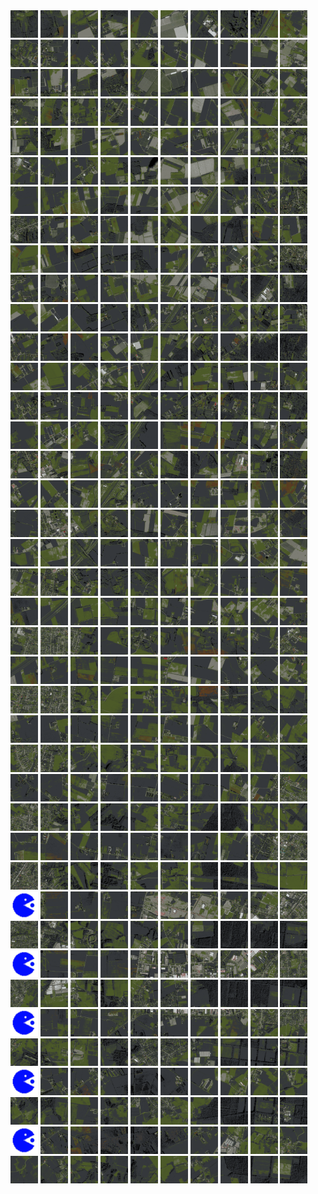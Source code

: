 <html>
<div>
<img src="https://github.com/HakkaTjakka/NL_TILE_MAP/blob/main/18/609/-1033/r.6090.-10330.png" height="44" width="44">
<img src="https://github.com/HakkaTjakka/NL_TILE_MAP/blob/main/18/609/-1033/r.6091.-10330.png" height="44" width="44">
<img src="https://github.com/HakkaTjakka/NL_TILE_MAP/blob/main/18/609/-1033/r.6092.-10330.png" height="44" width="44">
<img src="https://github.com/HakkaTjakka/NL_TILE_MAP/blob/main/18/609/-1033/r.6093.-10330.png" height="44" width="44">
<img src="https://github.com/HakkaTjakka/NL_TILE_MAP/blob/main/18/609/-1033/r.6094.-10330.png" height="44" width="44">
<img src="https://github.com/HakkaTjakka/NL_TILE_MAP/blob/main/18/609/-1033/r.6095.-10330.png" height="44" width="44">
<img src="https://github.com/HakkaTjakka/NL_TILE_MAP/blob/main/18/609/-1033/r.6096.-10330.png" height="44" width="44">
<img src="https://github.com/HakkaTjakka/NL_TILE_MAP/blob/main/18/609/-1033/r.6097.-10330.png" height="44" width="44">
<img src="https://github.com/HakkaTjakka/NL_TILE_MAP/blob/main/18/609/-1033/r.6098.-10330.png" height="44" width="44">
<img src="https://github.com/HakkaTjakka/NL_TILE_MAP/blob/main/18/609/-1033/r.6099.-10330.png" height="44" width="44">
<img src="https://github.com/HakkaTjakka/NL_TILE_MAP/blob/main/18/610/-1033/r.6100.-10330.png" height="44" width="44">
<img src="https://github.com/HakkaTjakka/NL_TILE_MAP/blob/main/18/610/-1033/r.6101.-10330.png" height="44" width="44">
<img src="https://github.com/HakkaTjakka/NL_TILE_MAP/blob/main/18/610/-1033/r.6102.-10330.png" height="44" width="44">
<img src="https://github.com/HakkaTjakka/NL_TILE_MAP/blob/main/18/610/-1033/r.6103.-10330.png" height="44" width="44">
<img src="https://github.com/HakkaTjakka/NL_TILE_MAP/blob/main/18/610/-1033/r.6104.-10330.png" height="44" width="44">
<img src="https://github.com/HakkaTjakka/NL_TILE_MAP/blob/main/18/610/-1033/r.6105.-10330.png" height="44" width="44">
<img src="https://github.com/HakkaTjakka/NL_TILE_MAP/blob/main/18/610/-1033/r.6106.-10330.png" height="44" width="44">
<img src="https://github.com/HakkaTjakka/NL_TILE_MAP/blob/main/18/610/-1033/r.6107.-10330.png" height="44" width="44">
<img src="https://github.com/HakkaTjakka/NL_TILE_MAP/blob/main/18/610/-1033/r.6108.-10330.png" height="44" width="44">
<img src="https://github.com/HakkaTjakka/NL_TILE_MAP/blob/main/18/610/-1033/r.6109.-10330.png" height="44" width="44">
<br>
<img src="https://github.com/HakkaTjakka/NL_TILE_MAP/blob/main/18/609/-1033/r.6090.-10329.png" height="44" width="44">
<img src="https://github.com/HakkaTjakka/NL_TILE_MAP/blob/main/18/609/-1033/r.6091.-10329.png" height="44" width="44">
<img src="https://github.com/HakkaTjakka/NL_TILE_MAP/blob/main/18/609/-1033/r.6092.-10329.png" height="44" width="44">
<img src="https://github.com/HakkaTjakka/NL_TILE_MAP/blob/main/18/609/-1033/r.6093.-10329.png" height="44" width="44">
<img src="https://github.com/HakkaTjakka/NL_TILE_MAP/blob/main/18/609/-1033/r.6094.-10329.png" height="44" width="44">
<img src="https://github.com/HakkaTjakka/NL_TILE_MAP/blob/main/18/609/-1033/r.6095.-10329.png" height="44" width="44">
<img src="https://github.com/HakkaTjakka/NL_TILE_MAP/blob/main/18/609/-1033/r.6096.-10329.png" height="44" width="44">
<img src="https://github.com/HakkaTjakka/NL_TILE_MAP/blob/main/18/609/-1033/r.6097.-10329.png" height="44" width="44">
<img src="https://github.com/HakkaTjakka/NL_TILE_MAP/blob/main/18/609/-1033/r.6098.-10329.png" height="44" width="44">
<img src="https://github.com/HakkaTjakka/NL_TILE_MAP/blob/main/18/609/-1033/r.6099.-10329.png" height="44" width="44">
<img src="https://github.com/HakkaTjakka/NL_TILE_MAP/blob/main/18/610/-1033/r.6100.-10329.png" height="44" width="44">
<img src="https://github.com/HakkaTjakka/NL_TILE_MAP/blob/main/18/610/-1033/r.6101.-10329.png" height="44" width="44">
<img src="https://github.com/HakkaTjakka/NL_TILE_MAP/blob/main/18/610/-1033/r.6102.-10329.png" height="44" width="44">
<img src="https://github.com/HakkaTjakka/NL_TILE_MAP/blob/main/18/610/-1033/r.6103.-10329.png" height="44" width="44">
<img src="https://github.com/HakkaTjakka/NL_TILE_MAP/blob/main/18/610/-1033/r.6104.-10329.png" height="44" width="44">
<img src="https://github.com/HakkaTjakka/NL_TILE_MAP/blob/main/18/610/-1033/r.6105.-10329.png" height="44" width="44">
<img src="https://github.com/HakkaTjakka/NL_TILE_MAP/blob/main/18/610/-1033/r.6106.-10329.png" height="44" width="44">
<img src="https://github.com/HakkaTjakka/NL_TILE_MAP/blob/main/18/610/-1033/r.6107.-10329.png" height="44" width="44">
<img src="https://github.com/HakkaTjakka/NL_TILE_MAP/blob/main/18/610/-1033/r.6108.-10329.png" height="44" width="44">
<img src="https://github.com/HakkaTjakka/NL_TILE_MAP/blob/main/18/610/-1033/r.6109.-10329.png" height="44" width="44">
<br>
<img src="https://github.com/HakkaTjakka/NL_TILE_MAP/blob/main/18/609/-1033/r.6090.-10328.png" height="44" width="44">
<img src="https://github.com/HakkaTjakka/NL_TILE_MAP/blob/main/18/609/-1033/r.6091.-10328.png" height="44" width="44">
<img src="https://github.com/HakkaTjakka/NL_TILE_MAP/blob/main/18/609/-1033/r.6092.-10328.png" height="44" width="44">
<img src="https://github.com/HakkaTjakka/NL_TILE_MAP/blob/main/18/609/-1033/r.6093.-10328.png" height="44" width="44">
<img src="https://github.com/HakkaTjakka/NL_TILE_MAP/blob/main/18/609/-1033/r.6094.-10328.png" height="44" width="44">
<img src="https://github.com/HakkaTjakka/NL_TILE_MAP/blob/main/18/609/-1033/r.6095.-10328.png" height="44" width="44">
<img src="https://github.com/HakkaTjakka/NL_TILE_MAP/blob/main/18/609/-1033/r.6096.-10328.png" height="44" width="44">
<img src="https://github.com/HakkaTjakka/NL_TILE_MAP/blob/main/18/609/-1033/r.6097.-10328.png" height="44" width="44">
<img src="https://github.com/HakkaTjakka/NL_TILE_MAP/blob/main/18/609/-1033/r.6098.-10328.png" height="44" width="44">
<img src="https://github.com/HakkaTjakka/NL_TILE_MAP/blob/main/18/609/-1033/r.6099.-10328.png" height="44" width="44">
<img src="https://github.com/HakkaTjakka/NL_TILE_MAP/blob/main/18/610/-1033/r.6100.-10328.png" height="44" width="44">
<img src="https://github.com/HakkaTjakka/NL_TILE_MAP/blob/main/18/610/-1033/r.6101.-10328.png" height="44" width="44">
<img src="https://github.com/HakkaTjakka/NL_TILE_MAP/blob/main/18/610/-1033/r.6102.-10328.png" height="44" width="44">
<img src="https://github.com/HakkaTjakka/NL_TILE_MAP/blob/main/18/610/-1033/r.6103.-10328.png" height="44" width="44">
<img src="https://github.com/HakkaTjakka/NL_TILE_MAP/blob/main/18/610/-1033/r.6104.-10328.png" height="44" width="44">
<img src="https://github.com/HakkaTjakka/NL_TILE_MAP/blob/main/18/610/-1033/r.6105.-10328.png" height="44" width="44">
<img src="https://github.com/HakkaTjakka/NL_TILE_MAP/blob/main/18/610/-1033/r.6106.-10328.png" height="44" width="44">
<img src="https://github.com/HakkaTjakka/NL_TILE_MAP/blob/main/18/610/-1033/r.6107.-10328.png" height="44" width="44">
<img src="https://github.com/HakkaTjakka/NL_TILE_MAP/blob/main/18/610/-1033/r.6108.-10328.png" height="44" width="44">
<img src="https://github.com/HakkaTjakka/NL_TILE_MAP/blob/main/18/610/-1033/r.6109.-10328.png" height="44" width="44">
<br>
<img src="https://github.com/HakkaTjakka/NL_TILE_MAP/blob/main/18/609/-1033/r.6090.-10327.png" height="44" width="44">
<img src="https://github.com/HakkaTjakka/NL_TILE_MAP/blob/main/18/609/-1033/r.6091.-10327.png" height="44" width="44">
<img src="https://github.com/HakkaTjakka/NL_TILE_MAP/blob/main/18/609/-1033/r.6092.-10327.png" height="44" width="44">
<img src="https://github.com/HakkaTjakka/NL_TILE_MAP/blob/main/18/609/-1033/r.6093.-10327.png" height="44" width="44">
<img src="https://github.com/HakkaTjakka/NL_TILE_MAP/blob/main/18/609/-1033/r.6094.-10327.png" height="44" width="44">
<img src="https://github.com/HakkaTjakka/NL_TILE_MAP/blob/main/18/609/-1033/r.6095.-10327.png" height="44" width="44">
<img src="https://github.com/HakkaTjakka/NL_TILE_MAP/blob/main/18/609/-1033/r.6096.-10327.png" height="44" width="44">
<img src="https://github.com/HakkaTjakka/NL_TILE_MAP/blob/main/18/609/-1033/r.6097.-10327.png" height="44" width="44">
<img src="https://github.com/HakkaTjakka/NL_TILE_MAP/blob/main/18/609/-1033/r.6098.-10327.png" height="44" width="44">
<img src="https://github.com/HakkaTjakka/NL_TILE_MAP/blob/main/18/609/-1033/r.6099.-10327.png" height="44" width="44">
<img src="https://github.com/HakkaTjakka/NL_TILE_MAP/blob/main/18/610/-1033/r.6100.-10327.png" height="44" width="44">
<img src="https://github.com/HakkaTjakka/NL_TILE_MAP/blob/main/18/610/-1033/r.6101.-10327.png" height="44" width="44">
<img src="https://github.com/HakkaTjakka/NL_TILE_MAP/blob/main/18/610/-1033/r.6102.-10327.png" height="44" width="44">
<img src="https://github.com/HakkaTjakka/NL_TILE_MAP/blob/main/18/610/-1033/r.6103.-10327.png" height="44" width="44">
<img src="https://github.com/HakkaTjakka/NL_TILE_MAP/blob/main/18/610/-1033/r.6104.-10327.png" height="44" width="44">
<img src="https://github.com/HakkaTjakka/NL_TILE_MAP/blob/main/18/610/-1033/r.6105.-10327.png" height="44" width="44">
<img src="https://github.com/HakkaTjakka/NL_TILE_MAP/blob/main/18/610/-1033/r.6106.-10327.png" height="44" width="44">
<img src="https://github.com/HakkaTjakka/NL_TILE_MAP/blob/main/18/610/-1033/r.6107.-10327.png" height="44" width="44">
<img src="https://github.com/HakkaTjakka/NL_TILE_MAP/blob/main/18/610/-1033/r.6108.-10327.png" height="44" width="44">
<img src="https://github.com/HakkaTjakka/NL_TILE_MAP/blob/main/18/610/-1033/r.6109.-10327.png" height="44" width="44">
<br>
<img src="https://github.com/HakkaTjakka/NL_TILE_MAP/blob/main/18/609/-1033/r.6090.-10326.png" height="44" width="44">
<img src="https://github.com/HakkaTjakka/NL_TILE_MAP/blob/main/18/609/-1033/r.6091.-10326.png" height="44" width="44">
<img src="https://github.com/HakkaTjakka/NL_TILE_MAP/blob/main/18/609/-1033/r.6092.-10326.png" height="44" width="44">
<img src="https://github.com/HakkaTjakka/NL_TILE_MAP/blob/main/18/609/-1033/r.6093.-10326.png" height="44" width="44">
<img src="https://github.com/HakkaTjakka/NL_TILE_MAP/blob/main/18/609/-1033/r.6094.-10326.png" height="44" width="44">
<img src="https://github.com/HakkaTjakka/NL_TILE_MAP/blob/main/18/609/-1033/r.6095.-10326.png" height="44" width="44">
<img src="https://github.com/HakkaTjakka/NL_TILE_MAP/blob/main/18/609/-1033/r.6096.-10326.png" height="44" width="44">
<img src="https://github.com/HakkaTjakka/NL_TILE_MAP/blob/main/18/609/-1033/r.6097.-10326.png" height="44" width="44">
<img src="https://github.com/HakkaTjakka/NL_TILE_MAP/blob/main/18/609/-1033/r.6098.-10326.png" height="44" width="44">
<img src="https://github.com/HakkaTjakka/NL_TILE_MAP/blob/main/18/609/-1033/r.6099.-10326.png" height="44" width="44">
<img src="https://github.com/HakkaTjakka/NL_TILE_MAP/blob/main/18/610/-1033/r.6100.-10326.png" height="44" width="44">
<img src="https://github.com/HakkaTjakka/NL_TILE_MAP/blob/main/18/610/-1033/r.6101.-10326.png" height="44" width="44">
<img src="https://github.com/HakkaTjakka/NL_TILE_MAP/blob/main/18/610/-1033/r.6102.-10326.png" height="44" width="44">
<img src="https://github.com/HakkaTjakka/NL_TILE_MAP/blob/main/18/610/-1033/r.6103.-10326.png" height="44" width="44">
<img src="https://github.com/HakkaTjakka/NL_TILE_MAP/blob/main/18/610/-1033/r.6104.-10326.png" height="44" width="44">
<img src="https://github.com/HakkaTjakka/NL_TILE_MAP/blob/main/18/610/-1033/r.6105.-10326.png" height="44" width="44">
<img src="https://github.com/HakkaTjakka/NL_TILE_MAP/blob/main/18/610/-1033/r.6106.-10326.png" height="44" width="44">
<img src="https://github.com/HakkaTjakka/NL_TILE_MAP/blob/main/18/610/-1033/r.6107.-10326.png" height="44" width="44">
<img src="https://github.com/HakkaTjakka/NL_TILE_MAP/blob/main/18/610/-1033/r.6108.-10326.png" height="44" width="44">
<img src="https://github.com/HakkaTjakka/NL_TILE_MAP/blob/main/18/610/-1033/r.6109.-10326.png" height="44" width="44">
<br>
<img src="https://github.com/HakkaTjakka/NL_TILE_MAP/blob/main/18/609/-1033/r.6090.-10325.png" height="44" width="44">
<img src="https://github.com/HakkaTjakka/NL_TILE_MAP/blob/main/18/609/-1033/r.6091.-10325.png" height="44" width="44">
<img src="https://github.com/HakkaTjakka/NL_TILE_MAP/blob/main/18/609/-1033/r.6092.-10325.png" height="44" width="44">
<img src="https://github.com/HakkaTjakka/NL_TILE_MAP/blob/main/18/609/-1033/r.6093.-10325.png" height="44" width="44">
<img src="https://github.com/HakkaTjakka/NL_TILE_MAP/blob/main/18/609/-1033/r.6094.-10325.png" height="44" width="44">
<img src="https://github.com/HakkaTjakka/NL_TILE_MAP/blob/main/18/609/-1033/r.6095.-10325.png" height="44" width="44">
<img src="https://github.com/HakkaTjakka/NL_TILE_MAP/blob/main/18/609/-1033/r.6096.-10325.png" height="44" width="44">
<img src="https://github.com/HakkaTjakka/NL_TILE_MAP/blob/main/18/609/-1033/r.6097.-10325.png" height="44" width="44">
<img src="https://github.com/HakkaTjakka/NL_TILE_MAP/blob/main/18/609/-1033/r.6098.-10325.png" height="44" width="44">
<img src="https://github.com/HakkaTjakka/NL_TILE_MAP/blob/main/18/609/-1033/r.6099.-10325.png" height="44" width="44">
<img src="https://github.com/HakkaTjakka/NL_TILE_MAP/blob/main/18/610/-1033/r.6100.-10325.png" height="44" width="44">
<img src="https://github.com/HakkaTjakka/NL_TILE_MAP/blob/main/18/610/-1033/r.6101.-10325.png" height="44" width="44">
<img src="https://github.com/HakkaTjakka/NL_TILE_MAP/blob/main/18/610/-1033/r.6102.-10325.png" height="44" width="44">
<img src="https://github.com/HakkaTjakka/NL_TILE_MAP/blob/main/18/610/-1033/r.6103.-10325.png" height="44" width="44">
<img src="https://github.com/HakkaTjakka/NL_TILE_MAP/blob/main/18/610/-1033/r.6104.-10325.png" height="44" width="44">
<img src="https://github.com/HakkaTjakka/NL_TILE_MAP/blob/main/18/610/-1033/r.6105.-10325.png" height="44" width="44">
<img src="https://github.com/HakkaTjakka/NL_TILE_MAP/blob/main/18/610/-1033/r.6106.-10325.png" height="44" width="44">
<img src="https://github.com/HakkaTjakka/NL_TILE_MAP/blob/main/18/610/-1033/r.6107.-10325.png" height="44" width="44">
<img src="https://github.com/HakkaTjakka/NL_TILE_MAP/blob/main/18/610/-1033/r.6108.-10325.png" height="44" width="44">
<img src="https://github.com/HakkaTjakka/NL_TILE_MAP/blob/main/18/610/-1033/r.6109.-10325.png" height="44" width="44">
<br>
<img src="https://github.com/HakkaTjakka/NL_TILE_MAP/blob/main/18/609/-1033/r.6090.-10324.png" height="44" width="44">
<img src="https://github.com/HakkaTjakka/NL_TILE_MAP/blob/main/18/609/-1033/r.6091.-10324.png" height="44" width="44">
<img src="https://github.com/HakkaTjakka/NL_TILE_MAP/blob/main/18/609/-1033/r.6092.-10324.png" height="44" width="44">
<img src="https://github.com/HakkaTjakka/NL_TILE_MAP/blob/main/18/609/-1033/r.6093.-10324.png" height="44" width="44">
<img src="https://github.com/HakkaTjakka/NL_TILE_MAP/blob/main/18/609/-1033/r.6094.-10324.png" height="44" width="44">
<img src="https://github.com/HakkaTjakka/NL_TILE_MAP/blob/main/18/609/-1033/r.6095.-10324.png" height="44" width="44">
<img src="https://github.com/HakkaTjakka/NL_TILE_MAP/blob/main/18/609/-1033/r.6096.-10324.png" height="44" width="44">
<img src="https://github.com/HakkaTjakka/NL_TILE_MAP/blob/main/18/609/-1033/r.6097.-10324.png" height="44" width="44">
<img src="https://github.com/HakkaTjakka/NL_TILE_MAP/blob/main/18/609/-1033/r.6098.-10324.png" height="44" width="44">
<img src="https://github.com/HakkaTjakka/NL_TILE_MAP/blob/main/18/609/-1033/r.6099.-10324.png" height="44" width="44">
<img src="https://github.com/HakkaTjakka/NL_TILE_MAP/blob/main/18/610/-1033/r.6100.-10324.png" height="44" width="44">
<img src="https://github.com/HakkaTjakka/NL_TILE_MAP/blob/main/18/610/-1033/r.6101.-10324.png" height="44" width="44">
<img src="https://github.com/HakkaTjakka/NL_TILE_MAP/blob/main/18/610/-1033/r.6102.-10324.png" height="44" width="44">
<img src="https://github.com/HakkaTjakka/NL_TILE_MAP/blob/main/18/610/-1033/r.6103.-10324.png" height="44" width="44">
<img src="https://github.com/HakkaTjakka/NL_TILE_MAP/blob/main/18/610/-1033/r.6104.-10324.png" height="44" width="44">
<img src="https://github.com/HakkaTjakka/NL_TILE_MAP/blob/main/18/610/-1033/r.6105.-10324.png" height="44" width="44">
<img src="https://github.com/HakkaTjakka/NL_TILE_MAP/blob/main/18/610/-1033/r.6106.-10324.png" height="44" width="44">
<img src="https://github.com/HakkaTjakka/NL_TILE_MAP/blob/main/18/610/-1033/r.6107.-10324.png" height="44" width="44">
<img src="https://github.com/HakkaTjakka/NL_TILE_MAP/blob/main/18/610/-1033/r.6108.-10324.png" height="44" width="44">
<img src="https://github.com/HakkaTjakka/NL_TILE_MAP/blob/main/18/610/-1033/r.6109.-10324.png" height="44" width="44">
<br>
<img src="https://github.com/HakkaTjakka/NL_TILE_MAP/blob/main/18/609/-1033/r.6090.-10323.png" height="44" width="44">
<img src="https://github.com/HakkaTjakka/NL_TILE_MAP/blob/main/18/609/-1033/r.6091.-10323.png" height="44" width="44">
<img src="https://github.com/HakkaTjakka/NL_TILE_MAP/blob/main/18/609/-1033/r.6092.-10323.png" height="44" width="44">
<img src="https://github.com/HakkaTjakka/NL_TILE_MAP/blob/main/18/609/-1033/r.6093.-10323.png" height="44" width="44">
<img src="https://github.com/HakkaTjakka/NL_TILE_MAP/blob/main/18/609/-1033/r.6094.-10323.png" height="44" width="44">
<img src="https://github.com/HakkaTjakka/NL_TILE_MAP/blob/main/18/609/-1033/r.6095.-10323.png" height="44" width="44">
<img src="https://github.com/HakkaTjakka/NL_TILE_MAP/blob/main/18/609/-1033/r.6096.-10323.png" height="44" width="44">
<img src="https://github.com/HakkaTjakka/NL_TILE_MAP/blob/main/18/609/-1033/r.6097.-10323.png" height="44" width="44">
<img src="https://github.com/HakkaTjakka/NL_TILE_MAP/blob/main/18/609/-1033/r.6098.-10323.png" height="44" width="44">
<img src="https://github.com/HakkaTjakka/NL_TILE_MAP/blob/main/18/609/-1033/r.6099.-10323.png" height="44" width="44">
<img src="https://github.com/HakkaTjakka/NL_TILE_MAP/blob/main/18/610/-1033/r.6100.-10323.png" height="44" width="44">
<img src="https://github.com/HakkaTjakka/NL_TILE_MAP/blob/main/18/610/-1033/r.6101.-10323.png" height="44" width="44">
<img src="https://github.com/HakkaTjakka/NL_TILE_MAP/blob/main/18/610/-1033/r.6102.-10323.png" height="44" width="44">
<img src="https://github.com/HakkaTjakka/NL_TILE_MAP/blob/main/18/610/-1033/r.6103.-10323.png" height="44" width="44">
<img src="https://github.com/HakkaTjakka/NL_TILE_MAP/blob/main/18/610/-1033/r.6104.-10323.png" height="44" width="44">
<img src="https://github.com/HakkaTjakka/NL_TILE_MAP/blob/main/18/610/-1033/r.6105.-10323.png" height="44" width="44">
<img src="https://github.com/HakkaTjakka/NL_TILE_MAP/blob/main/18/610/-1033/r.6106.-10323.png" height="44" width="44">
<img src="https://github.com/HakkaTjakka/NL_TILE_MAP/blob/main/18/610/-1033/r.6107.-10323.png" height="44" width="44">
<img src="https://github.com/HakkaTjakka/NL_TILE_MAP/blob/main/18/610/-1033/r.6108.-10323.png" height="44" width="44">
<img src="https://github.com/HakkaTjakka/NL_TILE_MAP/blob/main/18/610/-1033/r.6109.-10323.png" height="44" width="44">
<br>
<img src="https://github.com/HakkaTjakka/NL_TILE_MAP/blob/main/18/609/-1033/r.6090.-10322.png" height="44" width="44">
<img src="https://github.com/HakkaTjakka/NL_TILE_MAP/blob/main/18/609/-1033/r.6091.-10322.png" height="44" width="44">
<img src="https://github.com/HakkaTjakka/NL_TILE_MAP/blob/main/18/609/-1033/r.6092.-10322.png" height="44" width="44">
<img src="https://github.com/HakkaTjakka/NL_TILE_MAP/blob/main/18/609/-1033/r.6093.-10322.png" height="44" width="44">
<img src="https://github.com/HakkaTjakka/NL_TILE_MAP/blob/main/18/609/-1033/r.6094.-10322.png" height="44" width="44">
<img src="https://github.com/HakkaTjakka/NL_TILE_MAP/blob/main/18/609/-1033/r.6095.-10322.png" height="44" width="44">
<img src="https://github.com/HakkaTjakka/NL_TILE_MAP/blob/main/18/609/-1033/r.6096.-10322.png" height="44" width="44">
<img src="https://github.com/HakkaTjakka/NL_TILE_MAP/blob/main/18/609/-1033/r.6097.-10322.png" height="44" width="44">
<img src="https://github.com/HakkaTjakka/NL_TILE_MAP/blob/main/18/609/-1033/r.6098.-10322.png" height="44" width="44">
<img src="https://github.com/HakkaTjakka/NL_TILE_MAP/blob/main/18/609/-1033/r.6099.-10322.png" height="44" width="44">
<img src="https://github.com/HakkaTjakka/NL_TILE_MAP/blob/main/18/610/-1033/r.6100.-10322.png" height="44" width="44">
<img src="https://github.com/HakkaTjakka/NL_TILE_MAP/blob/main/18/610/-1033/r.6101.-10322.png" height="44" width="44">
<img src="https://github.com/HakkaTjakka/NL_TILE_MAP/blob/main/18/610/-1033/r.6102.-10322.png" height="44" width="44">
<img src="https://github.com/HakkaTjakka/NL_TILE_MAP/blob/main/18/610/-1033/r.6103.-10322.png" height="44" width="44">
<img src="https://github.com/HakkaTjakka/NL_TILE_MAP/blob/main/18/610/-1033/r.6104.-10322.png" height="44" width="44">
<img src="https://github.com/HakkaTjakka/NL_TILE_MAP/blob/main/18/610/-1033/r.6105.-10322.png" height="44" width="44">
<img src="https://github.com/HakkaTjakka/NL_TILE_MAP/blob/main/18/610/-1033/r.6106.-10322.png" height="44" width="44">
<img src="https://github.com/HakkaTjakka/NL_TILE_MAP/blob/main/18/610/-1033/r.6107.-10322.png" height="44" width="44">
<img src="https://github.com/HakkaTjakka/NL_TILE_MAP/blob/main/18/610/-1033/r.6108.-10322.png" height="44" width="44">
<img src="https://github.com/HakkaTjakka/NL_TILE_MAP/blob/main/18/610/-1033/r.6109.-10322.png" height="44" width="44">
<br>
<img src="https://github.com/HakkaTjakka/NL_TILE_MAP/blob/main/18/609/-1033/r.6090.-10321.png" height="44" width="44">
<img src="https://github.com/HakkaTjakka/NL_TILE_MAP/blob/main/18/609/-1033/r.6091.-10321.png" height="44" width="44">
<img src="https://github.com/HakkaTjakka/NL_TILE_MAP/blob/main/18/609/-1033/r.6092.-10321.png" height="44" width="44">
<img src="https://github.com/HakkaTjakka/NL_TILE_MAP/blob/main/18/609/-1033/r.6093.-10321.png" height="44" width="44">
<img src="https://github.com/HakkaTjakka/NL_TILE_MAP/blob/main/18/609/-1033/r.6094.-10321.png" height="44" width="44">
<img src="https://github.com/HakkaTjakka/NL_TILE_MAP/blob/main/18/609/-1033/r.6095.-10321.png" height="44" width="44">
<img src="https://github.com/HakkaTjakka/NL_TILE_MAP/blob/main/18/609/-1033/r.6096.-10321.png" height="44" width="44">
<img src="https://github.com/HakkaTjakka/NL_TILE_MAP/blob/main/18/609/-1033/r.6097.-10321.png" height="44" width="44">
<img src="https://github.com/HakkaTjakka/NL_TILE_MAP/blob/main/18/609/-1033/r.6098.-10321.png" height="44" width="44">
<img src="https://github.com/HakkaTjakka/NL_TILE_MAP/blob/main/18/609/-1033/r.6099.-10321.png" height="44" width="44">
<img src="https://github.com/HakkaTjakka/NL_TILE_MAP/blob/main/18/610/-1033/r.6100.-10321.png" height="44" width="44">
<img src="https://github.com/HakkaTjakka/NL_TILE_MAP/blob/main/18/610/-1033/r.6101.-10321.png" height="44" width="44">
<img src="https://github.com/HakkaTjakka/NL_TILE_MAP/blob/main/18/610/-1033/r.6102.-10321.png" height="44" width="44">
<img src="https://github.com/HakkaTjakka/NL_TILE_MAP/blob/main/18/610/-1033/r.6103.-10321.png" height="44" width="44">
<img src="https://github.com/HakkaTjakka/NL_TILE_MAP/blob/main/18/610/-1033/r.6104.-10321.png" height="44" width="44">
<img src="https://github.com/HakkaTjakka/NL_TILE_MAP/blob/main/18/610/-1033/r.6105.-10321.png" height="44" width="44">
<img src="https://github.com/HakkaTjakka/NL_TILE_MAP/blob/main/18/610/-1033/r.6106.-10321.png" height="44" width="44">
<img src="https://github.com/HakkaTjakka/NL_TILE_MAP/blob/main/18/610/-1033/r.6107.-10321.png" height="44" width="44">
<img src="https://github.com/HakkaTjakka/NL_TILE_MAP/blob/main/18/610/-1033/r.6108.-10321.png" height="44" width="44">
<img src="https://github.com/HakkaTjakka/NL_TILE_MAP/blob/main/18/610/-1033/r.6109.-10321.png" height="44" width="44">
<br>
<img src="https://github.com/HakkaTjakka/NL_TILE_MAP/blob/main/18/609/-1032/r.6090.-10320.png" height="44" width="44">
<img src="https://github.com/HakkaTjakka/NL_TILE_MAP/blob/main/18/609/-1032/r.6091.-10320.png" height="44" width="44">
<img src="https://github.com/HakkaTjakka/NL_TILE_MAP/blob/main/18/609/-1032/r.6092.-10320.png" height="44" width="44">
<img src="https://github.com/HakkaTjakka/NL_TILE_MAP/blob/main/18/609/-1032/r.6093.-10320.png" height="44" width="44">
<img src="https://github.com/HakkaTjakka/NL_TILE_MAP/blob/main/18/609/-1032/r.6094.-10320.png" height="44" width="44">
<img src="https://github.com/HakkaTjakka/NL_TILE_MAP/blob/main/18/609/-1032/r.6095.-10320.png" height="44" width="44">
<img src="https://github.com/HakkaTjakka/NL_TILE_MAP/blob/main/18/609/-1032/r.6096.-10320.png" height="44" width="44">
<img src="https://github.com/HakkaTjakka/NL_TILE_MAP/blob/main/18/609/-1032/r.6097.-10320.png" height="44" width="44">
<img src="https://github.com/HakkaTjakka/NL_TILE_MAP/blob/main/18/609/-1032/r.6098.-10320.png" height="44" width="44">
<img src="https://github.com/HakkaTjakka/NL_TILE_MAP/blob/main/18/609/-1032/r.6099.-10320.png" height="44" width="44">
<img src="https://github.com/HakkaTjakka/NL_TILE_MAP/blob/main/18/610/-1032/r.6100.-10320.png" height="44" width="44">
<img src="https://github.com/HakkaTjakka/NL_TILE_MAP/blob/main/18/610/-1032/r.6101.-10320.png" height="44" width="44">
<img src="https://github.com/HakkaTjakka/NL_TILE_MAP/blob/main/18/610/-1032/r.6102.-10320.png" height="44" width="44">
<img src="https://github.com/HakkaTjakka/NL_TILE_MAP/blob/main/18/610/-1032/r.6103.-10320.png" height="44" width="44">
<img src="https://github.com/HakkaTjakka/NL_TILE_MAP/blob/main/18/610/-1032/r.6104.-10320.png" height="44" width="44">
<img src="https://github.com/HakkaTjakka/NL_TILE_MAP/blob/main/18/610/-1032/r.6105.-10320.png" height="44" width="44">
<img src="https://github.com/HakkaTjakka/NL_TILE_MAP/blob/main/18/610/-1032/r.6106.-10320.png" height="44" width="44">
<img src="https://github.com/HakkaTjakka/NL_TILE_MAP/blob/main/18/610/-1032/r.6107.-10320.png" height="44" width="44">
<img src="https://github.com/HakkaTjakka/NL_TILE_MAP/blob/main/18/610/-1032/r.6108.-10320.png" height="44" width="44">
<img src="https://github.com/HakkaTjakka/NL_TILE_MAP/blob/main/18/610/-1032/r.6109.-10320.png" height="44" width="44">
<br>
<img src="https://github.com/HakkaTjakka/NL_TILE_MAP/blob/main/18/609/-1032/r.6090.-10319.png" height="44" width="44">
<img src="https://github.com/HakkaTjakka/NL_TILE_MAP/blob/main/18/609/-1032/r.6091.-10319.png" height="44" width="44">
<img src="https://github.com/HakkaTjakka/NL_TILE_MAP/blob/main/18/609/-1032/r.6092.-10319.png" height="44" width="44">
<img src="https://github.com/HakkaTjakka/NL_TILE_MAP/blob/main/18/609/-1032/r.6093.-10319.png" height="44" width="44">
<img src="https://github.com/HakkaTjakka/NL_TILE_MAP/blob/main/18/609/-1032/r.6094.-10319.png" height="44" width="44">
<img src="https://github.com/HakkaTjakka/NL_TILE_MAP/blob/main/18/609/-1032/r.6095.-10319.png" height="44" width="44">
<img src="https://github.com/HakkaTjakka/NL_TILE_MAP/blob/main/18/609/-1032/r.6096.-10319.png" height="44" width="44">
<img src="https://github.com/HakkaTjakka/NL_TILE_MAP/blob/main/18/609/-1032/r.6097.-10319.png" height="44" width="44">
<img src="https://github.com/HakkaTjakka/NL_TILE_MAP/blob/main/18/609/-1032/r.6098.-10319.png" height="44" width="44">
<img src="https://github.com/HakkaTjakka/NL_TILE_MAP/blob/main/18/609/-1032/r.6099.-10319.png" height="44" width="44">
<img src="https://github.com/HakkaTjakka/NL_TILE_MAP/blob/main/18/610/-1032/r.6100.-10319.png" height="44" width="44">
<img src="https://github.com/HakkaTjakka/NL_TILE_MAP/blob/main/18/610/-1032/r.6101.-10319.png" height="44" width="44">
<img src="https://github.com/HakkaTjakka/NL_TILE_MAP/blob/main/18/610/-1032/r.6102.-10319.png" height="44" width="44">
<img src="https://github.com/HakkaTjakka/NL_TILE_MAP/blob/main/18/610/-1032/r.6103.-10319.png" height="44" width="44">
<img src="https://github.com/HakkaTjakka/NL_TILE_MAP/blob/main/18/610/-1032/r.6104.-10319.png" height="44" width="44">
<img src="https://github.com/HakkaTjakka/NL_TILE_MAP/blob/main/18/610/-1032/r.6105.-10319.png" height="44" width="44">
<img src="https://github.com/HakkaTjakka/NL_TILE_MAP/blob/main/18/610/-1032/r.6106.-10319.png" height="44" width="44">
<img src="https://github.com/HakkaTjakka/NL_TILE_MAP/blob/main/18/610/-1032/r.6107.-10319.png" height="44" width="44">
<img src="https://github.com/HakkaTjakka/NL_TILE_MAP/blob/main/18/610/-1032/r.6108.-10319.png" height="44" width="44">
<img src="https://github.com/HakkaTjakka/NL_TILE_MAP/blob/main/18/610/-1032/r.6109.-10319.png" height="44" width="44">
<br>
<img src="https://github.com/HakkaTjakka/NL_TILE_MAP/blob/main/18/609/-1032/r.6090.-10318.png" height="44" width="44">
<img src="https://github.com/HakkaTjakka/NL_TILE_MAP/blob/main/18/609/-1032/r.6091.-10318.png" height="44" width="44">
<img src="https://github.com/HakkaTjakka/NL_TILE_MAP/blob/main/18/609/-1032/r.6092.-10318.png" height="44" width="44">
<img src="https://github.com/HakkaTjakka/NL_TILE_MAP/blob/main/18/609/-1032/r.6093.-10318.png" height="44" width="44">
<img src="https://github.com/HakkaTjakka/NL_TILE_MAP/blob/main/18/609/-1032/r.6094.-10318.png" height="44" width="44">
<img src="https://github.com/HakkaTjakka/NL_TILE_MAP/blob/main/18/609/-1032/r.6095.-10318.png" height="44" width="44">
<img src="https://github.com/HakkaTjakka/NL_TILE_MAP/blob/main/18/609/-1032/r.6096.-10318.png" height="44" width="44">
<img src="https://github.com/HakkaTjakka/NL_TILE_MAP/blob/main/18/609/-1032/r.6097.-10318.png" height="44" width="44">
<img src="https://github.com/HakkaTjakka/NL_TILE_MAP/blob/main/18/609/-1032/r.6098.-10318.png" height="44" width="44">
<img src="https://github.com/HakkaTjakka/NL_TILE_MAP/blob/main/18/609/-1032/r.6099.-10318.png" height="44" width="44">
<img src="https://github.com/HakkaTjakka/NL_TILE_MAP/blob/main/18/610/-1032/r.6100.-10318.png" height="44" width="44">
<img src="https://github.com/HakkaTjakka/NL_TILE_MAP/blob/main/18/610/-1032/r.6101.-10318.png" height="44" width="44">
<img src="https://github.com/HakkaTjakka/NL_TILE_MAP/blob/main/18/610/-1032/r.6102.-10318.png" height="44" width="44">
<img src="https://github.com/HakkaTjakka/NL_TILE_MAP/blob/main/18/610/-1032/r.6103.-10318.png" height="44" width="44">
<img src="https://github.com/HakkaTjakka/NL_TILE_MAP/blob/main/18/610/-1032/r.6104.-10318.png" height="44" width="44">
<img src="https://github.com/HakkaTjakka/NL_TILE_MAP/blob/main/18/610/-1032/r.6105.-10318.png" height="44" width="44">
<img src="https://github.com/HakkaTjakka/NL_TILE_MAP/blob/main/18/610/-1032/r.6106.-10318.png" height="44" width="44">
<img src="https://github.com/HakkaTjakka/NL_TILE_MAP/blob/main/18/610/-1032/r.6107.-10318.png" height="44" width="44">
<img src="https://github.com/HakkaTjakka/NL_TILE_MAP/blob/main/18/610/-1032/r.6108.-10318.png" height="44" width="44">
<img src="https://github.com/HakkaTjakka/NL_TILE_MAP/blob/main/18/610/-1032/r.6109.-10318.png" height="44" width="44">
<br>
<img src="https://github.com/HakkaTjakka/NL_TILE_MAP/blob/main/18/609/-1032/r.6090.-10317.png" height="44" width="44">
<img src="https://github.com/HakkaTjakka/NL_TILE_MAP/blob/main/18/609/-1032/r.6091.-10317.png" height="44" width="44">
<img src="https://github.com/HakkaTjakka/NL_TILE_MAP/blob/main/18/609/-1032/r.6092.-10317.png" height="44" width="44">
<img src="https://github.com/HakkaTjakka/NL_TILE_MAP/blob/main/18/609/-1032/r.6093.-10317.png" height="44" width="44">
<img src="https://github.com/HakkaTjakka/NL_TILE_MAP/blob/main/18/609/-1032/r.6094.-10317.png" height="44" width="44">
<img src="https://github.com/HakkaTjakka/NL_TILE_MAP/blob/main/18/609/-1032/r.6095.-10317.png" height="44" width="44">
<img src="https://github.com/HakkaTjakka/NL_TILE_MAP/blob/main/18/609/-1032/r.6096.-10317.png" height="44" width="44">
<img src="https://github.com/HakkaTjakka/NL_TILE_MAP/blob/main/18/609/-1032/r.6097.-10317.png" height="44" width="44">
<img src="https://github.com/HakkaTjakka/NL_TILE_MAP/blob/main/18/609/-1032/r.6098.-10317.png" height="44" width="44">
<img src="https://github.com/HakkaTjakka/NL_TILE_MAP/blob/main/18/609/-1032/r.6099.-10317.png" height="44" width="44">
<img src="https://github.com/HakkaTjakka/NL_TILE_MAP/blob/main/18/610/-1032/r.6100.-10317.png" height="44" width="44">
<img src="https://github.com/HakkaTjakka/NL_TILE_MAP/blob/main/18/610/-1032/r.6101.-10317.png" height="44" width="44">
<img src="https://github.com/HakkaTjakka/NL_TILE_MAP/blob/main/18/610/-1032/r.6102.-10317.png" height="44" width="44">
<img src="https://github.com/HakkaTjakka/NL_TILE_MAP/blob/main/18/610/-1032/r.6103.-10317.png" height="44" width="44">
<img src="https://github.com/HakkaTjakka/NL_TILE_MAP/blob/main/18/610/-1032/r.6104.-10317.png" height="44" width="44">
<img src="https://github.com/HakkaTjakka/NL_TILE_MAP/blob/main/18/610/-1032/r.6105.-10317.png" height="44" width="44">
<img src="https://github.com/HakkaTjakka/NL_TILE_MAP/blob/main/18/610/-1032/r.6106.-10317.png" height="44" width="44">
<img src="https://github.com/HakkaTjakka/NL_TILE_MAP/blob/main/18/610/-1032/r.6107.-10317.png" height="44" width="44">
<img src="https://github.com/HakkaTjakka/NL_TILE_MAP/blob/main/18/610/-1032/r.6108.-10317.png" height="44" width="44">
<img src="https://github.com/HakkaTjakka/NL_TILE_MAP/blob/main/18/610/-1032/r.6109.-10317.png" height="44" width="44">
<br>
<img src="https://github.com/HakkaTjakka/NL_TILE_MAP/blob/main/18/609/-1032/r.6090.-10316.png" height="44" width="44">
<img src="https://github.com/HakkaTjakka/NL_TILE_MAP/blob/main/18/609/-1032/r.6091.-10316.png" height="44" width="44">
<img src="https://github.com/HakkaTjakka/NL_TILE_MAP/blob/main/18/609/-1032/r.6092.-10316.png" height="44" width="44">
<img src="https://github.com/HakkaTjakka/NL_TILE_MAP/blob/main/18/609/-1032/r.6093.-10316.png" height="44" width="44">
<img src="https://github.com/HakkaTjakka/NL_TILE_MAP/blob/main/18/609/-1032/r.6094.-10316.png" height="44" width="44">
<img src="https://github.com/HakkaTjakka/NL_TILE_MAP/blob/main/18/609/-1032/r.6095.-10316.png" height="44" width="44">
<img src="https://github.com/HakkaTjakka/NL_TILE_MAP/blob/main/18/609/-1032/r.6096.-10316.png" height="44" width="44">
<img src="https://github.com/HakkaTjakka/NL_TILE_MAP/blob/main/18/609/-1032/r.6097.-10316.png" height="44" width="44">
<img src="https://github.com/HakkaTjakka/NL_TILE_MAP/blob/main/18/609/-1032/r.6098.-10316.png" height="44" width="44">
<img src="https://github.com/HakkaTjakka/NL_TILE_MAP/blob/main/18/609/-1032/r.6099.-10316.png" height="44" width="44">
<img src="https://github.com/HakkaTjakka/NL_TILE_MAP/blob/main/18/610/-1032/r.6100.-10316.png" height="44" width="44">
<img src="https://github.com/HakkaTjakka/NL_TILE_MAP/blob/main/18/610/-1032/r.6101.-10316.png" height="44" width="44">
<img src="https://github.com/HakkaTjakka/NL_TILE_MAP/blob/main/18/610/-1032/r.6102.-10316.png" height="44" width="44">
<img src="https://github.com/HakkaTjakka/NL_TILE_MAP/blob/main/18/610/-1032/r.6103.-10316.png" height="44" width="44">
<img src="https://github.com/HakkaTjakka/NL_TILE_MAP/blob/main/18/610/-1032/r.6104.-10316.png" height="44" width="44">
<img src="https://github.com/HakkaTjakka/NL_TILE_MAP/blob/main/18/610/-1032/r.6105.-10316.png" height="44" width="44">
<img src="https://github.com/HakkaTjakka/NL_TILE_MAP/blob/main/18/610/-1032/r.6106.-10316.png" height="44" width="44">
<img src="https://github.com/HakkaTjakka/NL_TILE_MAP/blob/main/18/610/-1032/r.6107.-10316.png" height="44" width="44">
<img src="https://github.com/HakkaTjakka/NL_TILE_MAP/blob/main/18/610/-1032/r.6108.-10316.png" height="44" width="44">
<img src="https://github.com/HakkaTjakka/NL_TILE_MAP/blob/main/18/610/-1032/r.6109.-10316.png" height="44" width="44">
<br>
<img src="https://github.com/HakkaTjakka/NL_TILE_MAP/blob/main/source.png" height="44" width="44">
<img src="https://github.com/HakkaTjakka/NL_TILE_MAP/blob/main/18/609/-1032/r.6091.-10315.png" height="44" width="44">
<img src="https://github.com/HakkaTjakka/NL_TILE_MAP/blob/main/18/609/-1032/r.6092.-10315.png" height="44" width="44">
<img src="https://github.com/HakkaTjakka/NL_TILE_MAP/blob/main/18/609/-1032/r.6093.-10315.png" height="44" width="44">
<img src="https://github.com/HakkaTjakka/NL_TILE_MAP/blob/main/18/609/-1032/r.6094.-10315.png" height="44" width="44">
<img src="https://github.com/HakkaTjakka/NL_TILE_MAP/blob/main/18/609/-1032/r.6095.-10315.png" height="44" width="44">
<img src="https://github.com/HakkaTjakka/NL_TILE_MAP/blob/main/18/609/-1032/r.6096.-10315.png" height="44" width="44">
<img src="https://github.com/HakkaTjakka/NL_TILE_MAP/blob/main/18/609/-1032/r.6097.-10315.png" height="44" width="44">
<img src="https://github.com/HakkaTjakka/NL_TILE_MAP/blob/main/18/609/-1032/r.6098.-10315.png" height="44" width="44">
<img src="https://github.com/HakkaTjakka/NL_TILE_MAP/blob/main/18/609/-1032/r.6099.-10315.png" height="44" width="44">
<img src="https://github.com/HakkaTjakka/NL_TILE_MAP/blob/main/18/610/-1032/r.6100.-10315.png" height="44" width="44">
<img src="https://github.com/HakkaTjakka/NL_TILE_MAP/blob/main/18/610/-1032/r.6101.-10315.png" height="44" width="44">
<img src="https://github.com/HakkaTjakka/NL_TILE_MAP/blob/main/18/610/-1032/r.6102.-10315.png" height="44" width="44">
<img src="https://github.com/HakkaTjakka/NL_TILE_MAP/blob/main/18/610/-1032/r.6103.-10315.png" height="44" width="44">
<img src="https://github.com/HakkaTjakka/NL_TILE_MAP/blob/main/18/610/-1032/r.6104.-10315.png" height="44" width="44">
<img src="https://github.com/HakkaTjakka/NL_TILE_MAP/blob/main/18/610/-1032/r.6105.-10315.png" height="44" width="44">
<img src="https://github.com/HakkaTjakka/NL_TILE_MAP/blob/main/18/610/-1032/r.6106.-10315.png" height="44" width="44">
<img src="https://github.com/HakkaTjakka/NL_TILE_MAP/blob/main/18/610/-1032/r.6107.-10315.png" height="44" width="44">
<img src="https://github.com/HakkaTjakka/NL_TILE_MAP/blob/main/18/610/-1032/r.6108.-10315.png" height="44" width="44">
<img src="https://github.com/HakkaTjakka/NL_TILE_MAP/blob/main/18/610/-1032/r.6109.-10315.png" height="44" width="44">
<br>
<img src="https://github.com/HakkaTjakka/NL_TILE_MAP/blob/main/source.png" height="44" width="44">
<img src="https://github.com/HakkaTjakka/NL_TILE_MAP/blob/main/18/609/-1032/r.6091.-10314.png" height="44" width="44">
<img src="https://github.com/HakkaTjakka/NL_TILE_MAP/blob/main/18/609/-1032/r.6092.-10314.png" height="44" width="44">
<img src="https://github.com/HakkaTjakka/NL_TILE_MAP/blob/main/18/609/-1032/r.6093.-10314.png" height="44" width="44">
<img src="https://github.com/HakkaTjakka/NL_TILE_MAP/blob/main/18/609/-1032/r.6094.-10314.png" height="44" width="44">
<img src="https://github.com/HakkaTjakka/NL_TILE_MAP/blob/main/18/609/-1032/r.6095.-10314.png" height="44" width="44">
<img src="https://github.com/HakkaTjakka/NL_TILE_MAP/blob/main/18/609/-1032/r.6096.-10314.png" height="44" width="44">
<img src="https://github.com/HakkaTjakka/NL_TILE_MAP/blob/main/18/609/-1032/r.6097.-10314.png" height="44" width="44">
<img src="https://github.com/HakkaTjakka/NL_TILE_MAP/blob/main/18/609/-1032/r.6098.-10314.png" height="44" width="44">
<img src="https://github.com/HakkaTjakka/NL_TILE_MAP/blob/main/18/609/-1032/r.6099.-10314.png" height="44" width="44">
<img src="https://github.com/HakkaTjakka/NL_TILE_MAP/blob/main/18/610/-1032/r.6100.-10314.png" height="44" width="44">
<img src="https://github.com/HakkaTjakka/NL_TILE_MAP/blob/main/18/610/-1032/r.6101.-10314.png" height="44" width="44">
<img src="https://github.com/HakkaTjakka/NL_TILE_MAP/blob/main/18/610/-1032/r.6102.-10314.png" height="44" width="44">
<img src="https://github.com/HakkaTjakka/NL_TILE_MAP/blob/main/18/610/-1032/r.6103.-10314.png" height="44" width="44">
<img src="https://github.com/HakkaTjakka/NL_TILE_MAP/blob/main/18/610/-1032/r.6104.-10314.png" height="44" width="44">
<img src="https://github.com/HakkaTjakka/NL_TILE_MAP/blob/main/18/610/-1032/r.6105.-10314.png" height="44" width="44">
<img src="https://github.com/HakkaTjakka/NL_TILE_MAP/blob/main/18/610/-1032/r.6106.-10314.png" height="44" width="44">
<img src="https://github.com/HakkaTjakka/NL_TILE_MAP/blob/main/18/610/-1032/r.6107.-10314.png" height="44" width="44">
<img src="https://github.com/HakkaTjakka/NL_TILE_MAP/blob/main/18/610/-1032/r.6108.-10314.png" height="44" width="44">
<img src="https://github.com/HakkaTjakka/NL_TILE_MAP/blob/main/18/610/-1032/r.6109.-10314.png" height="44" width="44">
<br>
<img src="https://github.com/HakkaTjakka/NL_TILE_MAP/blob/main/source.png" height="44" width="44">
<img src="https://github.com/HakkaTjakka/NL_TILE_MAP/blob/main/18/609/-1032/r.6091.-10313.png" height="44" width="44">
<img src="https://github.com/HakkaTjakka/NL_TILE_MAP/blob/main/18/609/-1032/r.6092.-10313.png" height="44" width="44">
<img src="https://github.com/HakkaTjakka/NL_TILE_MAP/blob/main/18/609/-1032/r.6093.-10313.png" height="44" width="44">
<img src="https://github.com/HakkaTjakka/NL_TILE_MAP/blob/main/18/609/-1032/r.6094.-10313.png" height="44" width="44">
<img src="https://github.com/HakkaTjakka/NL_TILE_MAP/blob/main/18/609/-1032/r.6095.-10313.png" height="44" width="44">
<img src="https://github.com/HakkaTjakka/NL_TILE_MAP/blob/main/18/609/-1032/r.6096.-10313.png" height="44" width="44">
<img src="https://github.com/HakkaTjakka/NL_TILE_MAP/blob/main/18/609/-1032/r.6097.-10313.png" height="44" width="44">
<img src="https://github.com/HakkaTjakka/NL_TILE_MAP/blob/main/18/609/-1032/r.6098.-10313.png" height="44" width="44">
<img src="https://github.com/HakkaTjakka/NL_TILE_MAP/blob/main/18/609/-1032/r.6099.-10313.png" height="44" width="44">
<img src="https://github.com/HakkaTjakka/NL_TILE_MAP/blob/main/18/610/-1032/r.6100.-10313.png" height="44" width="44">
<img src="https://github.com/HakkaTjakka/NL_TILE_MAP/blob/main/18/610/-1032/r.6101.-10313.png" height="44" width="44">
<img src="https://github.com/HakkaTjakka/NL_TILE_MAP/blob/main/18/610/-1032/r.6102.-10313.png" height="44" width="44">
<img src="https://github.com/HakkaTjakka/NL_TILE_MAP/blob/main/18/610/-1032/r.6103.-10313.png" height="44" width="44">
<img src="https://github.com/HakkaTjakka/NL_TILE_MAP/blob/main/18/610/-1032/r.6104.-10313.png" height="44" width="44">
<img src="https://github.com/HakkaTjakka/NL_TILE_MAP/blob/main/18/610/-1032/r.6105.-10313.png" height="44" width="44">
<img src="https://github.com/HakkaTjakka/NL_TILE_MAP/blob/main/18/610/-1032/r.6106.-10313.png" height="44" width="44">
<img src="https://github.com/HakkaTjakka/NL_TILE_MAP/blob/main/18/610/-1032/r.6107.-10313.png" height="44" width="44">
<img src="https://github.com/HakkaTjakka/NL_TILE_MAP/blob/main/18/610/-1032/r.6108.-10313.png" height="44" width="44">
<img src="https://github.com/HakkaTjakka/NL_TILE_MAP/blob/main/18/610/-1032/r.6109.-10313.png" height="44" width="44">
<br>
<img src="https://github.com/HakkaTjakka/NL_TILE_MAP/blob/main/source.png" height="44" width="44">
<img src="https://github.com/HakkaTjakka/NL_TILE_MAP/blob/main/18/609/-1032/r.6091.-10312.png" height="44" width="44">
<img src="https://github.com/HakkaTjakka/NL_TILE_MAP/blob/main/18/609/-1032/r.6092.-10312.png" height="44" width="44">
<img src="https://github.com/HakkaTjakka/NL_TILE_MAP/blob/main/18/609/-1032/r.6093.-10312.png" height="44" width="44">
<img src="https://github.com/HakkaTjakka/NL_TILE_MAP/blob/main/18/609/-1032/r.6094.-10312.png" height="44" width="44">
<img src="https://github.com/HakkaTjakka/NL_TILE_MAP/blob/main/18/609/-1032/r.6095.-10312.png" height="44" width="44">
<img src="https://github.com/HakkaTjakka/NL_TILE_MAP/blob/main/18/609/-1032/r.6096.-10312.png" height="44" width="44">
<img src="https://github.com/HakkaTjakka/NL_TILE_MAP/blob/main/18/609/-1032/r.6097.-10312.png" height="44" width="44">
<img src="https://github.com/HakkaTjakka/NL_TILE_MAP/blob/main/18/609/-1032/r.6098.-10312.png" height="44" width="44">
<img src="https://github.com/HakkaTjakka/NL_TILE_MAP/blob/main/18/609/-1032/r.6099.-10312.png" height="44" width="44">
<img src="https://github.com/HakkaTjakka/NL_TILE_MAP/blob/main/18/610/-1032/r.6100.-10312.png" height="44" width="44">
<img src="https://github.com/HakkaTjakka/NL_TILE_MAP/blob/main/18/610/-1032/r.6101.-10312.png" height="44" width="44">
<img src="https://github.com/HakkaTjakka/NL_TILE_MAP/blob/main/18/610/-1032/r.6102.-10312.png" height="44" width="44">
<img src="https://github.com/HakkaTjakka/NL_TILE_MAP/blob/main/18/610/-1032/r.6103.-10312.png" height="44" width="44">
<img src="https://github.com/HakkaTjakka/NL_TILE_MAP/blob/main/18/610/-1032/r.6104.-10312.png" height="44" width="44">
<img src="https://github.com/HakkaTjakka/NL_TILE_MAP/blob/main/18/610/-1032/r.6105.-10312.png" height="44" width="44">
<img src="https://github.com/HakkaTjakka/NL_TILE_MAP/blob/main/18/610/-1032/r.6106.-10312.png" height="44" width="44">
<img src="https://github.com/HakkaTjakka/NL_TILE_MAP/blob/main/18/610/-1032/r.6107.-10312.png" height="44" width="44">
<img src="https://github.com/HakkaTjakka/NL_TILE_MAP/blob/main/18/610/-1032/r.6108.-10312.png" height="44" width="44">
<img src="https://github.com/HakkaTjakka/NL_TILE_MAP/blob/main/18/610/-1032/r.6109.-10312.png" height="44" width="44">
<br>
<img src="https://github.com/HakkaTjakka/NL_TILE_MAP/blob/main/source.png" height="44" width="44">
<img src="https://github.com/HakkaTjakka/NL_TILE_MAP/blob/main/18/609/-1032/r.6091.-10311.png" height="44" width="44">
<img src="https://github.com/HakkaTjakka/NL_TILE_MAP/blob/main/18/609/-1032/r.6092.-10311.png" height="44" width="44">
<img src="https://github.com/HakkaTjakka/NL_TILE_MAP/blob/main/18/609/-1032/r.6093.-10311.png" height="44" width="44">
<img src="https://github.com/HakkaTjakka/NL_TILE_MAP/blob/main/18/609/-1032/r.6094.-10311.png" height="44" width="44">
<img src="https://github.com/HakkaTjakka/NL_TILE_MAP/blob/main/18/609/-1032/r.6095.-10311.png" height="44" width="44">
<img src="https://github.com/HakkaTjakka/NL_TILE_MAP/blob/main/18/609/-1032/r.6096.-10311.png" height="44" width="44">
<img src="https://github.com/HakkaTjakka/NL_TILE_MAP/blob/main/18/609/-1032/r.6097.-10311.png" height="44" width="44">
<img src="https://github.com/HakkaTjakka/NL_TILE_MAP/blob/main/18/609/-1032/r.6098.-10311.png" height="44" width="44">
<img src="https://github.com/HakkaTjakka/NL_TILE_MAP/blob/main/18/609/-1032/r.6099.-10311.png" height="44" width="44">
<img src="https://github.com/HakkaTjakka/NL_TILE_MAP/blob/main/18/610/-1032/r.6100.-10311.png" height="44" width="44">
<img src="https://github.com/HakkaTjakka/NL_TILE_MAP/blob/main/18/610/-1032/r.6101.-10311.png" height="44" width="44">
<img src="https://github.com/HakkaTjakka/NL_TILE_MAP/blob/main/18/610/-1032/r.6102.-10311.png" height="44" width="44">
<img src="https://github.com/HakkaTjakka/NL_TILE_MAP/blob/main/18/610/-1032/r.6103.-10311.png" height="44" width="44">
<img src="https://github.com/HakkaTjakka/NL_TILE_MAP/blob/main/18/610/-1032/r.6104.-10311.png" height="44" width="44">
<img src="https://github.com/HakkaTjakka/NL_TILE_MAP/blob/main/18/610/-1032/r.6105.-10311.png" height="44" width="44">
<img src="https://github.com/HakkaTjakka/NL_TILE_MAP/blob/main/18/610/-1032/r.6106.-10311.png" height="44" width="44">
<img src="https://github.com/HakkaTjakka/NL_TILE_MAP/blob/main/18/610/-1032/r.6107.-10311.png" height="44" width="44">
<img src="https://github.com/HakkaTjakka/NL_TILE_MAP/blob/main/18/610/-1032/r.6108.-10311.png" height="44" width="44">
<img src="https://github.com/HakkaTjakka/NL_TILE_MAP/blob/main/18/610/-1032/r.6109.-10311.png" height="44" width="44">
<br>
</div>
</html>
